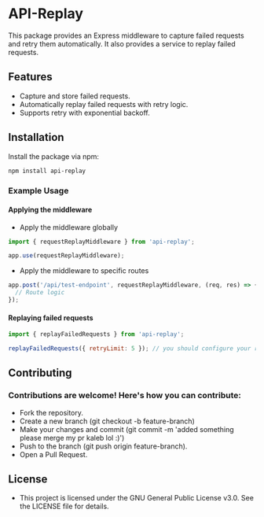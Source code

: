# API-Replay 

This package provides an Express middleware to capture failed requests and retry them automatically. It also provides a service to replay failed requests.

## Features

- Capture and store failed requests.
- Automatically replay failed requests with retry logic.
- Supports retry with exponential backoff.

## Installation

Install the package via npm:

```bash
npm install api-replay
```
### Example Usage
#### Applying the middleware
- Apply the middleware globally
``` javascript
import { requestReplayMiddleware } from 'api-replay';

app.use(requestReplayMiddleware);

```
- Apply the middleware to specific routes
``` javascript
app.post('/api/test-endpoint', requestReplayMiddleware, (req, res) => {
  // Route logic
});
```
#### Replaying failed requests
``` javascript
import { replayFailedRequests } from 'api-replay';

replayFailedRequests({ retryLimit: 5 }); // you should configure your retry limit tho
```

## Contributing
### Contributions are welcome! Here's how you can contribute:
- Fork the repository.
- Create a new branch (git checkout -b feature-branch)
- Make your changes and commit (git commit -m 'added something please merge my pr kaleb lol :)')
- Push to the branch (git push origin feature-branch).
- Open a Pull Request.
## License
- This project is licensed under the GNU General Public License v3.0. See the LICENSE file for details.


